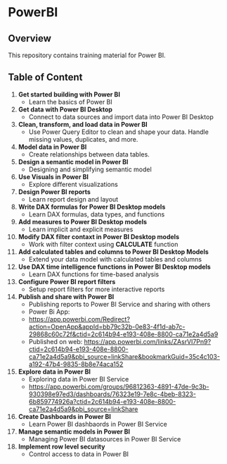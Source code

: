 # PowerBI

## Overview
This repository contains training material for Power BI.

## Table of Content
1. **Get started building with Power BI**
   - Learn the basics of Power BI
2. **Get data with Power BI Desktop**
   - Connect to data sources and import data into Power BI Desktop
3. **Clean, transform, and load data in Power BI**
   - Use Power Query Editor to clean and shape your data. Handle missing values, duplicates, and more.
4. **Model data in Power BI**
   - Create relationships between data tables.
5. **Design a semantic model in Power BI**
   - Designing and simplifying semantic model
6. **Use Visuals in Power BI**
   - Explore different visualizations
7. **Design Power BI reports**
   - Learn report design and layout
8. **Write DAX formulas for Power BI Desktop models**
   - Learn DAX formulas, data types, and functions
9. **Add measures to Power BI Desktop models**
   - Learn implicit and explicit measures
10. **Modify DAX filter contaxt in Power BI Desktop models**
    - Work with filter context using **CALCULATE** function
11. **Add calculated tables and columns to Power BI Desktop Models**
    - Extend your data model with calculated tables and columns
12. **Use DAX time intelligence functions in Power BI Desktop models**
    - Learn DAX functions for time-based analysis
13. **Configure Power BI report filters**
    - Setup report filters for more interactive reports
14. **Publish and share with Power BI**
    - Publishing reports to Power BI Service and sharing with others
    - Power Bi App:
    - https://app.powerbi.com/Redirect?action=OpenApp&appId=bb79c32b-0e83-4f1d-ab7c-29868c60c72f&ctid=2c614b94-e193-408e-8800-ca71e2a4d5a9
    - Published on web: https://app.powerbi.com/links/ZAsrVI7Pn9?ctid=2c614b94-e193-408e-8800-ca71e2a4d5a9&pbi_source=linkShare&bookmarkGuid=35c4c103-a192-47b4-9835-8b8e74aca152
15. **Explore data in Power BI**
    - Exploring data in Power BI Service
    - https://app.powerbi.com/groups/96812363-4891-47de-9c3b-930398e97ed3/dashboards/76323e19-7e8c-4beb-8323-6b859774926a?ctid=2c614b94-e193-408e-8800-ca71e2a4d5a9&pbi_source=linkShare
16. **Create Dashboards in Power BI**
    - Learn Power BI dashbaords in Power BI Service
17. **Manage semantic models in Power BI**
    - Managing Power BI datasources in Power BI Service
18. **Implement row level security**
    - Control access to data in Power BI
